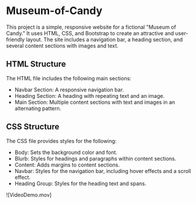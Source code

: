 # Museum-of-Candy

This project is a simple, responsive website for a fictional "Museum of Candy." It uses HTML, CSS, and Bootstrap to create an attractive and user-friendly layout. The site includes a navigation bar, a heading section, and several content sections with images and text.

## HTML Structure
The HTML file includes the following main sections:

- Navbar Section: A responsive navigation bar.
- Heading Section: A heading with repeating text and an image.
- Main Section: Multiple content sections with text and images in an alternating pattern.

## CSS Structure
The CSS file provides styles for the following:

- Body: Sets the background color and font.
- Blurb: Styles for headings and paragraphs within content sections.
- Content: Adds margins to content sections.
- Navbar: Styles for the navigation bar, including hover effects and a scroll effect.
- Heading Group: Styles for the heading text and spans.

![VideoDemo.mov]
